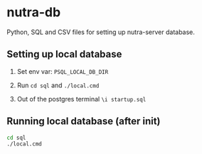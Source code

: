 # nutra-db

Python, SQL and CSV files for setting up nutra-server database.

## Setting up local database

1. Set env var: `PSQL_LOCAL_DB_DIR`

2. Run `cd sql` and `./local.cmd`

3. Out of the postgres terminal `\i startup.sql`

## Running local database (after init)

```bash
cd sql
./local.cmd
```